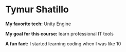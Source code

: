 # Tymur Shatillo

**My favorite tech:** Unity Engine

**My goal for this course:** learn professional IT tools

**A fun fact:** I started learning coding when I was like 10
